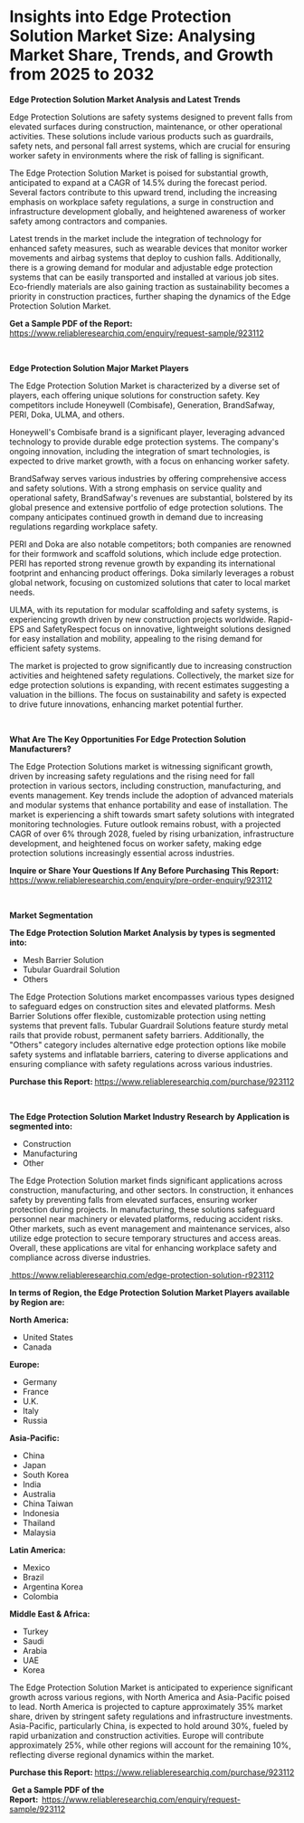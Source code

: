 <p><h1>Insights into Edge Protection Solution Market Size: Analysing Market Share, Trends, and Growth from 2025 to 2032</h1></p><p><strong>Edge Protection Solution Market Analysis and Latest Trends</strong></p>
<p><p>Edge Protection Solutions are safety systems designed to prevent falls from elevated surfaces during construction, maintenance, or other operational activities. These solutions include various products such as guardrails, safety nets, and personal fall arrest systems, which are crucial for ensuring worker safety in environments where the risk of falling is significant.</p><p>The Edge Protection Solution Market is poised for substantial growth, anticipated to expand at a CAGR of 14.5% during the forecast period. Several factors contribute to this upward trend, including the increasing emphasis on workplace safety regulations, a surge in construction and infrastructure development globally, and heightened awareness of worker safety among contractors and companies. </p><p>Latest trends in the market include the integration of technology for enhanced safety measures, such as wearable devices that monitor worker movements and airbag systems that deploy to cushion falls. Additionally, there is a growing demand for modular and adjustable edge protection systems that can be easily transported and installed at various job sites. Eco-friendly materials are also gaining traction as sustainability becomes a priority in construction practices, further shaping the dynamics of the Edge Protection Solution Market.</p></p>
<p><strong>Get a Sample PDF of the Report:&nbsp;</strong> <a href="https://www.reliableresearchiq.com/enquiry/request-sample/923112?utm_campaign=2333&utm_medium=2&utm_source=Github&utm_content=ia&utm_term=18042025&utm_id=edge-protection-solution">https://www.reliableresearchiq.com/enquiry/request-sample/923112</a></p>
<p>&nbsp;</p>
<p><strong>Edge Protection Solution Major Market Players</strong></p>
<p><p>The Edge Protection Solution Market is characterized by a diverse set of players, each offering unique solutions for construction safety. Key competitors include Honeywell (Combisafe), Generation, BrandSafway, PERI, Doka, ULMA, and others.</p><p>Honeywell's Combisafe brand is a significant player, leveraging advanced technology to provide durable edge protection systems. The company's ongoing innovation, including the integration of smart technologies, is expected to drive market growth, with a focus on enhancing worker safety.</p><p>BrandSafway serves various industries by offering comprehensive access and safety solutions. With a strong emphasis on service quality and operational safety, BrandSafway's revenues are substantial, bolstered by its global presence and extensive portfolio of edge protection solutions. The company anticipates continued growth in demand due to increasing regulations regarding workplace safety.</p><p>PERI and Doka are also notable competitors; both companies are renowned for their formwork and scaffold solutions, which include edge protection. PERI has reported strong revenue growth by expanding its international footprint and enhancing product offerings. Doka similarly leverages a robust global network, focusing on customized solutions that cater to local market needs.</p><p>ULMA, with its reputation for modular scaffolding and safety systems, is experiencing growth driven by new construction projects worldwide. Rapid-EPS and SafetyRespect focus on innovative, lightweight solutions designed for easy installation and mobility, appealing to the rising demand for efficient safety systems.</p><p>The market is projected to grow significantly due to increasing construction activities and heightened safety regulations. Collectively, the market size for edge protection solutions is expanding, with recent estimates suggesting a valuation in the billions. The focus on sustainability and safety is expected to drive future innovations, enhancing market potential further.</p></p>
<p>&nbsp;</p>
<p><strong>What Are The Key Opportunities For Edge Protection Solution Manufacturers?</strong></p>
<p><p>The Edge Protection Solutions market is witnessing significant growth, driven by increasing safety regulations and the rising need for fall protection in various sectors, including construction, manufacturing, and events management. Key trends include the adoption of advanced materials and modular systems that enhance portability and ease of installation. The market is experiencing a shift towards smart safety solutions with integrated monitoring technologies. Future outlook remains robust, with a projected CAGR of over 6% through 2028, fueled by rising urbanization, infrastructure development, and heightened focus on worker safety, making edge protection solutions increasingly essential across industries.</p></p>
<p><strong>Inquire or Share Your Questions If Any Before Purchasing This Report:</strong> <a href="https://www.reliableresearchiq.com/enquiry/pre-order-enquiry/923112?utm_campaign=2333&utm_medium=2&utm_source=Github&utm_content=ia&utm_term=18042025&utm_id=edge-protection-solution">https://www.reliableresearchiq.com/enquiry/pre-order-enquiry/923112</a></p>
<p>&nbsp;</p>
<p><strong>Market Segmentation</strong></p>
<p><strong>The Edge Protection Solution Market Analysis by types is segmented into:</strong></p>
<p><ul><li>Mesh Barrier Solution</li><li>Tubular Guardrail Solution</li><li>Others</li></ul></p>
<p><p>The Edge Protection Solutions market encompasses various types designed to safeguard edges on construction sites and elevated platforms. Mesh Barrier Solutions offer flexible, customizable protection using netting systems that prevent falls. Tubular Guardrail Solutions feature sturdy metal rails that provide robust, permanent safety barriers. Additionally, the "Others" category includes alternative edge protection options like mobile safety systems and inflatable barriers, catering to diverse applications and ensuring compliance with safety regulations across various industries.</p></p>
<p><strong>Purchase this Report:&nbsp;</strong><a href="https://www.reliableresearchiq.com/purchase/923112?utm_campaign=2333&utm_medium=2&utm_source=Github&utm_content=ia&utm_term=18042025&utm_id=edge-protection-solution">https://www.reliableresearchiq.com/purchase/923112</a></p>
<p>&nbsp;</p>
<p><strong>The Edge Protection Solution Market Industry Research by Application is segmented into:</strong></p>
<p><ul><li>Construction</li><li>Manufacturing</li><li>Other</li></ul></p>
<p><p>The Edge Protection Solution market finds significant applications across construction, manufacturing, and other sectors. In construction, it enhances safety by preventing falls from elevated surfaces, ensuring worker protection during projects. In manufacturing, these solutions safeguard personnel near machinery or elevated platforms, reducing accident risks. Other markets, such as event management and maintenance services, also utilize edge protection to secure temporary structures and access areas. Overall, these applications are vital for enhancing workplace safety and compliance across diverse industries.</p></p>
<p><a href="https://www.reliableresearchiq.com/edge-protection-solution-r923112?utm_campaign=2333&utm_medium=2&utm_source=Github&utm_content=ia&utm_term=18042025&utm_id=edge-protection-solution">&nbsp;https://www.reliableresearchiq.com/edge-protection-solution-r923112</a></p>
<p><strong>In terms of Region, the Edge Protection Solution Market Players available by Region are:</strong></p>
<p>
    <p> <strong> North America: </strong>
        <ul>
            <li>United States</li>
            <li>Canada</li>
        </ul>
        </p> 
    <p> <strong> Europe: </strong>
        <ul>
            <li>Germany</li>
            <li>France</li>
            <li>U.K.</li>
            <li>Italy</li>
            <li>Russia</li>
        </ul>
        </p> 
    <p> <strong> Asia-Pacific: </strong>
        <ul>
            <li>China</li>
            <li>Japan</li>
            <li>South Korea</li>
            <li>India</li>
            <li>Australia</li>
            <li>China Taiwan</li>
            <li>Indonesia</li>
            <li>Thailand</li>
            <li>Malaysia</li>
        </ul>
        </p> 
    <p> <strong> Latin America: </strong>
        <ul>
            <li>Mexico</li>
            <li>Brazil</li>
            <li>Argentina Korea</li>
            <li>Colombia</li>
        </ul>
        </p> 
    <p> <strong> Middle East & Africa: </strong>
        <ul>
            <li>Turkey</li>
            <li>Saudi</li>
            <li>Arabia</li>
            <li>UAE</li>
            <li>Korea</li>
        </ul>
    </p>
    </p>
<p><p>The Edge Protection Solution Market is anticipated to experience significant growth across various regions, with North America and Asia-Pacific poised to lead. North America is projected to capture approximately 35% market share, driven by stringent safety regulations and infrastructure investments. Asia-Pacific, particularly China, is expected to hold around 30%, fueled by rapid urbanization and construction activities. Europe will contribute approximately 25%, while other regions will account for the remaining 10%, reflecting diverse regional dynamics within the market.</p></p>
<p><strong>Purchase this Report: </strong><a href="https://www.reliableresearchiq.com/purchase/923112?utm_campaign=2333&utm_medium=2&utm_source=Github&utm_content=ia&utm_term=18042025&utm_id=edge-protection-solution">https://www.reliableresearchiq.com/purchase/923112</a></p>
<p>&nbsp;<strong>Get a Sample PDF of the Report:&nbsp;&nbsp;</strong><a href="https://www.reliableresearchiq.com/enquiry/request-sample/923112?utm_campaign=2333&utm_medium=2&utm_source=Github&utm_content=ia&utm_term=18042025&utm_id=edge-protection-solution">https://www.reliableresearchiq.com/enquiry/request-sample/923112</a></p>
<p><strong></strong></p>
<p><p></p><p></p><p></p></p>